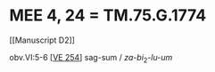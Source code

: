 # MEE 4, 24 = TM.75.G.1774

[[Manuscript D2]]

obv.VI:5-6  [[VE 254]]     sag-sum / *za-bi*<sub>2</sub>-*lu-um* 

[//begin]: # "Autogenerated link references for markdown compatibility"
[VE 254]: <VE 254> "VE 254"
[//end]: # "Autogenerated link references"